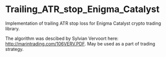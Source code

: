 # Trailing_ATR_stop_Enigma_Catalyst
Implementation of trailing ATR stop loss for Enigma Catalyst crypto trading library.

The algorithm was descibed by Sylvian Vervoort here: http://marintrading.com/106VERV.PDF.
May be used as a part of trading strategy.

